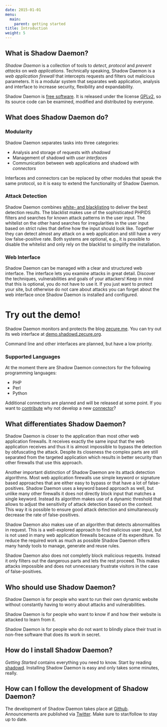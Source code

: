 ```yaml
---
date: 2015-01-01
menu:
  main:
    parent: getting started
title: Introduction
weight: 5
---
```


## What is Shadow Daemon?

*Shadow Daemon* is a collection of tools to *detect*, *protocol* and *prevent* *attacks* on *web applications*.
Technically speaking, Shadow Daemon is a *web application firewall* that intercepts requests and filters out malicious parameters.
It is a modular system that separates web application, analysis and interface to increase security, flexibility and expandability.

Shadow Daemon is [free software](https://www.gnu.org/philosophy/free-sw.html). It is released under the license [GPLv2](/about/license), so its source code can be examined, modified and distributed by everyone.

## What does Shadow Daemon do?

### Modularity

Shadow Daemon separates tasks into three categories:

 * Analysis and storage of requests with *shadowd*
 * Management of shadowd with *user interfaces*
 * Communication between web applications and shadowd with *connectors*

Interfaces and connectors can be replaced by other modules that speak the same protocol, so it is easy to extend the functionality of Shadow Daemon.

### Attack Detection

Shadow Daemon combines [white- and blacklisting](/documentation/architecture) to deliver the best detection results.
The blacklist makes use of the sophisticated PHPIDS filters and searches for known attack patterns in the user input.
The whitelist on the other hand searches for irregularities in the user input based on strict rules that define how the input should look like.
Together they can detect almost any attack on a web application and still have a very low false-positive rate.
Both systems are optional, e.g., it is possible to disable the whitelist and only rely on the blacklist to simplify the installation.

### Web Interface

Shadow Daemon can be managed with a clear and structured web interface.
The interface lets you examine attacks in great detail.
Discover the techniques, vulnerabilities and goals of your attackers!
Keep in mind that this is optional, you do not have to use it.
If you just want to protect your site, but otherwise do not care about attacks you can forget about the web interface once Shadow Daemon is installed and configured.

<div class="note info">
<h1>Try out the demo!</h1>
<p>Shadow Daemon monitors and protects the blog <a target="_blank" href="http://zecure.me/">zecure.me</a>.
You can try out its web interface at <a target="_blank" href="https://demo.shadowd.zecure.org/">demo.shadowd.zecure.org</a>.</p>
</div>

Command line and other interfaces are planned, but have a low priority.

### Supported Languages

At the moment there are Shadow Daemon connectors for the following programming languages:

 * PHP
 * Perl
 * Python

Additional connectors are planned and will be released at some point.
If you want to [contribute](/development/contributing) why not develop a new [connector](/documentation/connectors)?

## What differentiates Shadow Daemon?

Shadow Daemon is closer to the application than most other web application firewalls.
It receives exactly the same input that the web application receives and thus it is almost impossible to bypass the detection by obfuscating the attack.
Despite its closeness the complex parts are still separated from the targeted application which results in better security than other firewalls that use this approach.

Another important distinction of Shadow Daemon are its attack detection algorithms.
Most web application firewalls use simple keyword or signature based approaches that are either easy to bypass or that have a lot of false-positives.
Shadow Daemon uses a keyword based approach as well, but unlike many other firewalls it does not directly block input that matches a single keyword.
Instead its algorithm makes use of a dynamic threshold that allows to adjust the sensitivity of attack detection based on the context.
This way it is possible to ensure good attack detection and simultaneously decrease the rate of false-positives.

Shadow Daemon also makes use of an algorithm that detects abnormalities in request.
This is a well-explored approach to find malicious user input, but is not used in many web application firewalls because of its expenditure.
To reduce the required work as much as possible Shadow Daemon offers many handy tools to manage, generate and reuse rules.

Shadow Daemon also does not completly block malicious requests.
Instead it only filters out the dangerous parts and lets the rest proceed.
This makes attacks impossible and does not unnecessary frustrate visitors in the case of false-positives.

## Who should use Shadow Daemon?

Shadow Daemon is for people who want to run their own dynamic website without constantly having to worry about attacks and vulnerabilities.

Shadow Daemon is for people who want to know if and how their website is attacked to learn from it.

Shadow Daemon is for people who do not want to blindly place their trust in non-free software that does its work in secret.

## How do I install Shadow Daemon?

*Getting Started* contains everything you need to know. Start by reading [shadowd](/overview/shadowd).
Installing Shadow Daemon is easy and only takes some minutes, really.

## How can I follow the development of Shadow Daemon?

The development of Shadow Daemon takes place at [Github](https://github.com/zecure).
Announcements are published via [Twitter](https://twitter.com/zecureit).
Make sure to star/follow to stay up to date.
